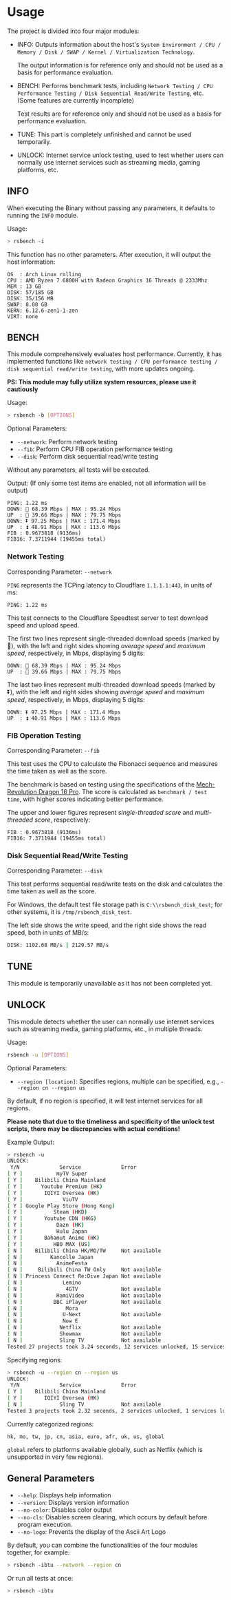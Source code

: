 # Usage

The project is divided into four major modules:

- INFO:
  Outputs information about the host's `System Environment / CPU / Memory / Disk / SWAP / Kernel / Virtualization Technology`.

  The output information is for reference only and should not be used as a basis for performance evaluation.
- BENCH:
  Performs benchmark tests, including `Network Testing / CPU Performance Testing / Disk Sequential Read/Write Testing`, etc. (Some features are currently incomplete)

  Test results are for reference only and should not be used as a basis for performance evaluation.
- TUNE:
  This part is completely unfinished and cannot be used temporarily.
- UNLOCK:
  Internet service unlock testing, used to test whether users can normally use internet services such as streaming media, gaming platforms, etc.

## INFO

When executing the Binary without passing any parameters, it defaults to running the `INFO` module.

Usage:
```bash
> rsbench -i 
```

This function has no other parameters. After execution, it will output the host information:
```
OS  : Arch Linux rolling
CPU : AMD Ryzen 7 6800H with Radeon Graphics 16 Threads @ 2333Mhz
MEM : 13 GB
DISK: 57/185 GB
DISK: 35/156 MB
SWAP: 8.00 GB
KERN: 6.12.6-zen1-1-zen
VIRT: none
```

## BENCH

This module comprehensively evaluates host performance. Currently, it has implemented functions like `network testing / CPU performance testing / disk sequential read/write testing`, with more updates ongoing.

**PS: This module may fully utilize system resources, please use it cautiously**

Usage:
```bash
> rsbench -b [OPTIONS]
```

Optional Parameters:
- `--network`: Perform network testing
- `--fib`: Perform CPU FIB operation performance testing
- `--disk`: Perform disk sequential read/write testing

Without any parameters, all tests will be executed.

Output: (If only some test items are enabled, not all information will be output)
```
PING: 1.22 ms
DOWN: 🔽 68.39 Mbps | MAX : 95.24 Mbps
UP  : 🔼 39.66 Mbps | MAX : 79.75 Mbps
DOWN: ⏬ 97.25 Mbps | MAX : 171.4 Mbps
UP  : ⏫ 48.91 Mbps | MAX : 113.6 Mbps
FIB : 0.9673818 (9136ms)
FIB16: 7.3711944 (19455ms total)
```

### Network Testing

Corresponding Parameter: `--network`

`PING` represents the TCPing latency to Cloudflare `1.1.1.1:443`, in units of ms:
```
PING: 1.22 ms
```

This test connects to the Cloudflare Speedtest server to test download speed and upload speed.

The first two lines represent single-threaded download speeds (marked by 🔽), with the left and right sides showing *average speed* and *maximum speed*, respectively, in Mbps, displaying 5 digits:
```
DOWN: 🔽 68.39 Mbps | MAX : 95.24 Mbps
UP  : 🔼 39.66 Mbps | MAX : 79.75 Mbps
```

The last two lines represent multi-threaded download speeds (marked by ⏬), with the left and right sides showing *average speed* and *maximum speed*, respectively, in Mbps, displaying 5 digits:
```
DOWN: ⏬ 97.25 Mbps | MAX : 171.4 Mbps
UP  : ⏫ 48.91 Mbps | MAX : 113.6 Mbps
```

### FIB Operation Testing

Corresponding Parameter: `--fib`

This test uses the CPU to calculate the Fibonacci sequence and measures the time taken as well as the score.

The benchmark is based on testing using the specifications of the [Mech-Revolution Dragon 16 Pro](https://www.mechrevo.com/content/details92_4817.html). The score is calculated as `benchmark / test time`, with higher scores indicating better performance.

The upper and lower figures represent *single-threaded score* and *multi-threaded score*, respectively:
```
FIB : 0.9673818 (9136ms)
FIB16: 7.3711944 (19455ms total)
```

### Disk Sequential Read/Write Testing

Corresponding Parameter: `--disk`

This test performs sequential read/write tests on the disk and calculates the time taken as well as the score.

For Windows, the default test file storage path is `C:\\rsbench_disk_test`; for other systems, it is `/tmp/rsbench_disk_test`.

The left side shows the write speed, and the right side shows the read speed, both in units of MB/s:
```bash
DISK: 1102.68 MB/s | 2129.57 MB/s
```

## TUNE

This module is temporarily unavailable as it has not been completed yet.

## UNLOCK

This module detects whether the user can normally use internet services such as streaming media, gaming platforms, etc., in multiple threads.

Usage:
```bash
rsbench -u [OPTIONS]
```

Optional Parameters:
- `--region [location]`: Specifies regions, multiple can be specified, e.g., `--region cn --region us`

By default, if no region is specified, it will test internet services for all regions.

**Please note that due to the timeliness and specificity of the unlock test scripts, there may be discrepancies with actual conditions!**

Example Output:
```bash
> rsbench -u
UNLOCK:
 Y/N             Service             Error
[ Y ]           myTV Super          
[ Y ]    Bilibili China Mainland    
[ Y ]      Youtube Premium (HK)     
[ Y ]       IQIYI Oversea (HK)      
[ Y ]             ViuTV             
[ Y ] Google Play Store (Hong Kong) 
[ Y ]          Steam (HKD)          
[ Y ]       Youtube CDN (HKG)       
[ Y ]           Dazn (HK)           
[ Y ]           Hulu Japan          
[ Y ]       Bahamut Anime (HK)      
[ Y ]          HBO MAX (US)         
[ N ]    Bilibili China HK/MO/TW     Not available
[ N ]         Kancolle Japan        
[ N ]           AnimeFesta          
[ N ]     Bilibili China TW Only     Not available
[ N ] Princess Connect Re:Dive Japan Not available
[ N ]             Lemino            
[ N ]              4GTV              Not available
[ N ]           HamiVideo            Not available
[ N ]          BBC iPlayer           Not available
[ N ]              Mora             
[ N ]             U-Next             Not available
[ N ]             Now E             
[ N ]            Netflix             Not available
[ N ]            Showmax             Not available
[ N ]            Sling TV            Not available
Tested 27 projects took 3.24 seconds, 12 services unlocked, 15 services locked.
```

Specifying regions:
```bash
> rsbench -u --region cn --region us
UNLOCK:
 Y/N             Service             Error
[ Y ]    Bilibili China Mainland    
[ Y ]       IQIYI Oversea (HK)      
[ N ]            Sling TV            Not available
Tested 3 projects took 2.32 seconds, 2 services unlocked, 1 services locked.
```

Currently categorized regions:
```
hk, mo, tw, jp, cn, asia, euro, afr, uk, us, global
```

`global` refers to platforms available globally, such as Netflix (which is unsupported in very few regions).

## General Parameters

- `--help`: Displays help information
- `--version`: Displays version information
- `--no-color`: Disables color output
- `--no-cls`: Disables screen clearing, which occurs by default before program execution.
- `--no-logo`: Prevents the display of the Ascii Art Logo

By default, you can combine the functionalities of the four modules together, for example:
```bash
> rsbench -ibtu --network --region cn
```

Or run all tests at once:
```bash
> rsbench -ibtu
```